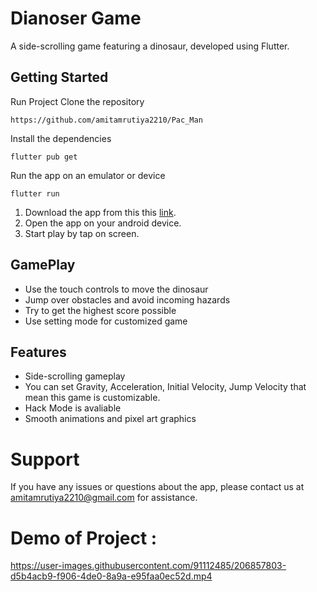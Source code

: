 # Dianoser Game

A side-scrolling game featuring a dinosaur, developed using Flutter.

## Getting Started

Run Project Clone the repository
```
https://github.com/amitamrutiya2210/Pac_Man
```
Install the dependencies
```
flutter pub get
```
Run the app on an emulator or device
``` 
flutter run
```

1) Download the app from this this [link](https://drive.google.com/file/d/1ZacnnVEAYz_PgxroBwfKypR-Jc5Dq9wS/view?usp=sharing).
2) Open the app on your android device.
3) Start play by tap on screen.

## GamePlay
- Use the touch controls to move the dinosaur
- Jump over obstacles and avoid incoming hazards
- Try to get the highest score possible
- Use setting mode for customized game

## Features 
- Side-scrolling gameplay
- You can set Gravity, Acceleration, Initial Velocity, Jump Velocity that mean this game is customizable.
- Hack Mode is avaliable 
- Smooth animations and pixel art graphics

# Support
If you have any issues or questions about the app, please contact us at amitamrutiya2210@gmail.com for assistance.

# Demo of Project : 
https://user-images.githubusercontent.com/91112485/206857803-d5b4acb9-f906-4de0-8a9a-e95faa0ec52d.mp4
